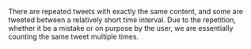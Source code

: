 There are repeated tweets with exactly the same content, and some are tweeted between a relatively short time interval. Due to the repetition, whether it be a mistake or on purpose by the user, we are essentially counting the same tweet multiple times.